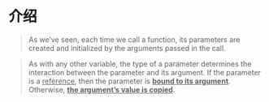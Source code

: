 # 介绍

> As we’ve seen, each time we call a function, its parameters are created and initialized by the arguments passed in the call.

> As with any other variable, the type of a parameter determines the interaction between the parameter and its argument. If the parameter is a <u>reference</u>, then the parameter is **<u>bound to its argument</u>**. Otherwise, **<u>the argument’s value is copied</u>**.

